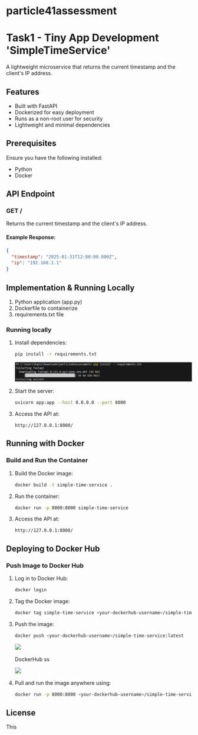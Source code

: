 # particle41assessment



# Task1 - Tiny App Development 'SimpleTimeService'

A lightweight microservice that returns the current timestamp and the client's IP address.

## Features

- Built with FastAPI
- Dockerized for easy deployment
- Runs as a non-root user for security
- Lightweight and minimal dependencies

## Prerequisites

Ensure you have the following installed:

- Python 
- Docker

## API Endpoint

### **GET /**

Returns the current timestamp and the client's IP address.

#### **Example Response:**

```json
{
  "timestamp": "2025-01-31T12:00:00.000Z",
  "ip": "192.168.1.1"
}
```

## Implementation & Running Locally
   1. Python application (app.py)
   2. Dockerfile to containerize
   3. requirements.txt file

### **Running locally**

1. Install dependencies:
   ```sh
   pip install -r requirements.txt
   ```

   <img src="./screenshorts/Task1 - 1.png">

4. Start the server:
   ```sh
   uvicorn app:app --host 0.0.0.0 --port 8000
   ```
5. Access the API at:
   ```
   http://127.0.0.1:8000/
   ```

## Running with Docker

### **Build and Run the Container**

1. Build the Docker image:
   ```sh
   docker build -t simple-time-service .
   ```
2. Run the container:
   ```sh
   docker run -p 8000:8000 simple-time-service
   ```
3. Access the API at:
   ```
   http://127.0.0.1:8000/
   ```



## Deploying to Docker Hub

### **Push Image to Docker Hub**

1. Log in to Docker Hub:
   ```sh
   docker login
   ```
2. Tag the Docker image:
   ```sh
   docker tag simple-time-service <your-dockerhub-username>/simple-time-service:latest
   ```
3. Push the image:
   ```sh
   docker push <your-dockerhub-username>/simple-time-service:latest
   ```
   <img src="screenshort/Task1 - 7.png">

   DockerHub ss

   <img src="screenshort/Task1 - 8.png">
   
5. Pull and run the image anywhere using:
   ```sh
   docker run -p 8000:8000 <your-dockerhub-username>/simple-time-service:latest
   ```


## License

This 

